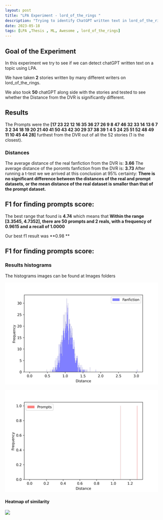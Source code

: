 ```yaml
---
layout: post
title: "LPA Experiment - lord_of_the_rings "
description: "Trying to identify ChatGPT written text in lord_of_the_rings "
date: 2023-05-18
tags: [LPA ,Thesis , ML, Awesome , lord_of_the_rings]
---
```

<!--more-->

## Goal of the Experiment
In this experiment we try to see if we can detect chatGPT written text on a topic using LPA.

We have taken **2** stories written by many different writers on lord_of_the_rings.

We also took **50** 
chatGPT along side with the stories and tested to see whether the Distance from the DVR is significantly different.

## Results

The Prompts were the **[17 23 22 12 16 35 36 27 26  9  8 47 46 32 33 14 13  6  7  3  2 34 18 19
20 21 40 41 50 43 42 30 29 37 38 39  1  4  5 24 25 51 52 48 49 11 10 45
44 28]**  furthest from the DVR out of all the 52 stories (1 is the closest).

### Distances
The average distance of the real fanfiction from the DVR is: **3.66**
The average distance of the poromts fanfiction from the DVR is: **3.73**
After running a t-test we we arrived at this conclusion at 95% certainty:
**There is no significant difference between the distances of the real and prompt datasets, or the mean distance of the real dataset is smaller than that of the prompt dataset.**

## F1 for finding prompts score:

The best range that found is **4.74** which means that **Within the range [3.3545, 4.7352], there are 50 prompts and 2 reals, with a frequency of 0.9615 and a recall of 1.0000**

Our best f1 result was **0.98 **

## F1 for finding prompts score:

### Results histograms
The histograms images can be found at Images folders

![](images/images-18052023/lord_of_the_rings-fanfiction_histogram.jpg)

![](images/images-18052023/lord_of_the_rings-prompts_histogram.jpg)



#### Heatmap of similarity 
![](images/images-18052023/lord_of_the_rings-heatmap.jpg")

